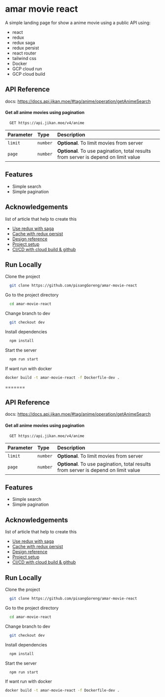 
# amar movie react
A simple landing page for show a anime movie using a public API
using:
- react
- redux
- redux saga
- redux persist
- react router
- tailwind css
- Docker
- GCP cloud run
- GCP cloud build



## API Reference

docs: https://docs.api.jikan.moe/#tag/anime/operation/getAnimeSearch

#### Get all anime movies using pagination

```http
  GET https://api.jikan.moe/v4/anime
```

| Parameter | Type     | Description                |
| :-------- | :------- | :------------------------- |
| `limit` | `number` | **Optional**. To limit movies from server |
| `page` | `number` | **Optional**. To use pagination, total results from server is depend on limit value |



## Features

- Simple search
- Simple pagination



## Acknowledgements
list of article that help to create this
 - [Use redux with saga](https://www.telerik.com/blogs/handling-middleware-redux-saga)
 - [Cache with redux persist](https://stackoverflow.com/questions/56116124/how-to-implement-redux-persist-with-redux-saga)
 - [Design reference](https://tailwindui.com/components)
 - [Project setup](https://dev.to/ivadyhabimana/setup-eslint-prettier-and-husky-in-a-node-project-a-step-by-step-guide-946)
 - [CI/CD with cloud build & github](https://medium.com/@endySantoso/simple-ci-cd-with-gcp-cloud-build-using-docker-part-1-cf27bf3c2638)


## Run Locally

Clone the project

```bash
  git clone https://github.com/pisangGoreng/amar-movie-react
```

Go to the project directory

```bash
  cd amar-movie-react
```

Change branch to dev

```bash
  git checkout dev
```

Install dependencies

```bash
  npm install
```

Start the server

```bash
  npm run start
```

If want run with docker
```bash
docker build -t amar-movie-react -f Dockerfile-dev .
```

=======
## API Reference

docs: https://docs.api.jikan.moe/#tag/anime/operation/getAnimeSearch

#### Get all anime movies using pagination

```http
  GET https://api.jikan.moe/v4/anime
```

| Parameter | Type     | Description                |
| :-------- | :------- | :------------------------- |
| `limit` | `number` | **Optional**. To limit movies from server |
| `page` | `number` | **Optional**. To use pagination, total results from server is depend on limit value |



## Features

- Simple search
- Simple pagination



## Acknowledgements
list of article that help to create this
 - [Use redux with saga](https://www.telerik.com/blogs/handling-middleware-redux-saga)
 - [Cache with redux persist](https://stackoverflow.com/questions/56116124/how-to-implement-redux-persist-with-redux-saga)
 - [Design reference](https://tailwindui.com/components)
 - [Project setup](https://dev.to/ivadyhabimana/setup-eslint-prettier-and-husky-in-a-node-project-a-step-by-step-guide-946)
 - [CI/CD with cloud build & github](https://medium.com/@endySantoso/simple-ci-cd-with-gcp-cloud-build-using-docker-part-1-cf27bf3c2638)


## Run Locally

Clone the project

```bash
  git clone https://github.com/pisangGoreng/amar-movie-react
```

Go to the project directory

```bash
  cd amar-movie-react
```

Change branch to dev

```bash
  git checkout dev
```

Install dependencies

```bash
  npm install
```

Start the server

```bash
  npm run start
```

If want run with docker
```bash
docker build -t amar-movie-react -f Dockerfile-dev .
```


